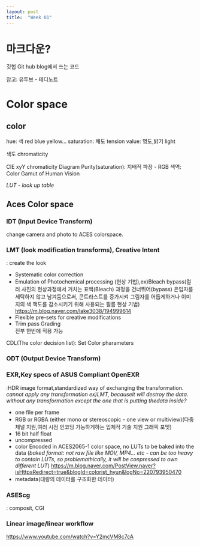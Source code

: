 ```yaml
---
layout: post
title:  "Week 01"
---
```


# 마크다운?

깃헙 Git hub blog에서 쓰는 코드

참고: 유투브 - 테디노트
# Color space  

## color
hue: 색 red blue yellow...
saturation: 채도 tension
value: 명도,밝기 light  

색도 chromaticity  


CIE xyY chromaticity Diagram
Purity(saturation): 지배적 파장 - RGB
색역: Color Gamut of Human Vision

*LUT - look up table*  

## Aces Color space  

### IDT (Input Device Transform)
change camera and photo to ACES colorspace.

### LMT (look modification transforms), Creative Intent
: create the look  
- Systematic color correction 
- Emulation of Photochemical processing (현상 기법),ex)Bleach bypass(컬러 사진의 현상과정에서 거치는 표백(Bleach) 과정을 건너뛰어(bypass) 
은입자를 세탁하지 않고 남겨둠으로써, 콘트라스트를 증가시켜 그림자를 어둡게하거나 이미지의 색 책도를 감소시키기 위해 
사용되는 필름 현상 기법)
https://m.blog.naver.com/lake3038/194999614
- Flexible pre-sets for creative modifications
- Trim pass Grading  
전부 한번에 적용 가능  

CDL(The color decision list): Set Color pharameters 
### ODT (Output Device Transform)  

### EXR,Key specs of ASUS Compliant OpenEXR
:HDR image format,standardized way of exchanging the transformation.
*cannot apply any transformation ex)LMT, becauseit will destroy the data. without any transformation except the one that is putting thedata inside?*
- one file per frame
- RGB or RGBA (either mono or stereoscopic - one view or multiview)(다중 체널 지원,여러 시점 인코딩 가능하게하는 입체적 기술 지원 그래픽 포멧)
- 16 bit half float
- uncompressed
- color Encoded in ACES2065-1 color space, no LUTs to be baked into the data 
(*baked format: not raw file like MOV, MP4... etc - can be too heavy to contain LUTs, so problemathically, it will be conpressed to own different LUT*)
https://m.blog.naver.com/PostView.naver?isHttpsRedirect=true&blogId=colorist_hyun&logNo=220793950470
- metadata(대량의 데이터를 구조화한 데이터)  

### ASEScg
: composit, CGI   

### Linear image/linear workflow

https://www.youtube.com/watch?v=Y2mcVM8c7cA

